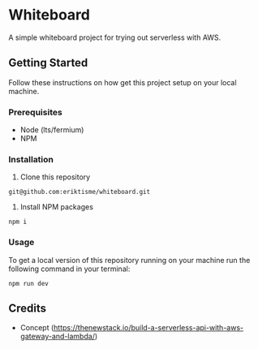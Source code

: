 # Whiteboard

A simple whiteboard project for trying out serverless with AWS. 

## Getting Started
Follow these instructions on how get this project setup on your local machine.

### Prerequisites
- Node (lts/fermium)
- NPM

### Installation
1. Clone this repository
```
git@github.com:eriktisme/whiteboard.git
```
1. Install NPM packages
```
npm i
```

### Usage
To get a local version of this repository running on your machine run the following command in your terminal:
```
npm run dev
```

## Credits
- Concept (https://thenewstack.io/build-a-serverless-api-with-aws-gateway-and-lambda/)
